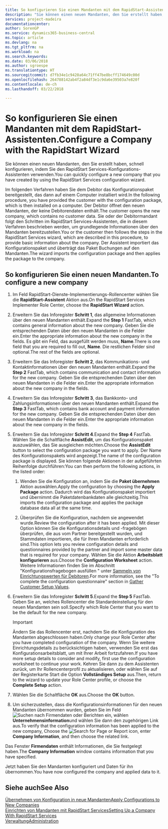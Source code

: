 ```yaml
---
title: So konfigurieren Sie einen Mandanten mit dem RapidStart-Assistenten | Microsoft Docs
description: "Sie können einen neuen Mandanten, den Sie erstellt haben, schnell konfigurieren, indem Sie den RapidStart Services-Konfigurations-Assistenten verwenden."
services: project-madeira
documentationcenter: 
author: SorenGP
ms.service: dynamics365-business-central
ms.topic: article
ms.devlang: na
ms.tgt_pltfrm: na
ms.workload: na
ms.search.keywords: 
ms.date: 03/06/2018
ms.author: sgroespe
ms.translationtype: HT
ms.sourcegitcommit: d7fb34e1c9428a64c71ff47be8bcff174649c00d
ms.openlocfilehash: 264788142ab4f2a84df3e1c9da6e39503a7e820f
ms.contentlocale: de-ch
ms.lasthandoff: 03/22/2018

---
```

# <a name="configure-a-company-with-the-rapidstart-wizard"></a><span data-ttu-id="4f848-103">So konfigurieren Sie einen Mandanten mit dem RapidStart-Assistenten.</span><span class="sxs-lookup"><span data-stu-id="4f848-103">Configure a Company with the RapidStart Wizard</span></span>
<span data-ttu-id="4f848-104">Sie können einen neuen Mandanten, den Sie erstellt haben, schnell konfigurieren, indem Sie den RapidStart Services-Konfigurations-Assistenten verwenden.</span><span class="sxs-lookup"><span data-stu-id="4f848-104">You can quickly configure a new company that you have created by using the RapidStart Services configuration wizard.</span></span>

<span data-ttu-id="4f848-105">Im folgenden Verfahren haben Sie dem Debitor das Konfigurationspaket bereitgestellt, das dann auf einem Computer installiert wird.</span><span class="sxs-lookup"><span data-stu-id="4f848-105">In the following procedure, you have provided the customer with the configuration package, which is then installed on a computer.</span></span> <span data-ttu-id="4f848-106">Der Debitor öffnet den neuen Mandanten, der keine Debitorendaten enthält.</span><span class="sxs-lookup"><span data-stu-id="4f848-106">The customer opens the new company, which contains no customer data.</span></span> <span data-ttu-id="4f848-107">Sie oder der Debitormandant folgt den Schritten im RapidStart Services-Assistenten, die in diesem Verfahren beschrieben werden, um grundlegende Informationen über den Mandanten bereitzustellen.</span><span class="sxs-lookup"><span data-stu-id="4f848-107">You or the customer then follows the steps in the RapidStart Services wizard, which are described in this procedure, to provide basic information about the company.</span></span> <span data-ttu-id="4f848-108">Der Assistent importiert das Konfigurationspaket und überträgt das Paket Buchungen auf den Mandanten.</span><span class="sxs-lookup"><span data-stu-id="4f848-108">The wizard imports the configuration package and then applies the package to the company.</span></span>  

## <a name="to-configure-a-new-company"></a><span data-ttu-id="4f848-109">So konfigurieren Sie einen neuen Mandanten.</span><span class="sxs-lookup"><span data-stu-id="4f848-109">To configure a new company</span></span>  
1. <span data-ttu-id="4f848-110">Im Feld RapidStart-Dienste-Implementierungs-Rollencenter wählen Sie die **RapidStart-Assistent** Aktion aus.</span><span class="sxs-lookup"><span data-stu-id="4f848-110">On the RapidStart Services Implementer Role Center, choose the **RapidStart Wizard** action.</span></span>  
2. <span data-ttu-id="4f848-111">Erweitern Sie das Inforegister **Schritt 1**, das allgemeine Informationen über den neuen Mandanten enthält.</span><span class="sxs-lookup"><span data-stu-id="4f848-111">Expand the **Step 1** FastTab, which contains general information about the new company.</span></span> <span data-ttu-id="4f848-112">Geben Sie die entsprechenden Daten über den neuen Mandanten in die Felder ein.</span><span class="sxs-lookup"><span data-stu-id="4f848-112">Enter the appropriate information about the new company in the fields.</span></span> <span data-ttu-id="4f848-113">Es gibt ein Feld, das ausgefüllt werden muss, **Name**.</span><span class="sxs-lookup"><span data-stu-id="4f848-113">There is one field that you are required to fill out, **Name**.</span></span> <span data-ttu-id="4f848-114">Die restlichen Felder sind optional.</span><span class="sxs-lookup"><span data-stu-id="4f848-114">The rest of the fields are optional.</span></span>  
3. <span data-ttu-id="4f848-115">Erweitern Sie das Inforegister **Schritt 2**, das Kommunikations- und Kontaktinformationen über den neuen Mandanten enthält.</span><span class="sxs-lookup"><span data-stu-id="4f848-115">Expand the **Step 2** FastTab, which contains communication and contact information for the new company.</span></span> <span data-ttu-id="4f848-116">Geben Sie die entsprechenden Daten über den neuen Mandanten in die Felder ein.</span><span class="sxs-lookup"><span data-stu-id="4f848-116">Enter the appropriate information about the new company in the fields.</span></span>
4. <span data-ttu-id="4f848-117">Erweitern Sie das Inforegister **Schritt 3**, das Bankkonto- und Zahlungsinformationen über den neuen Mandanten enthält.</span><span class="sxs-lookup"><span data-stu-id="4f848-117">Expand the **Step 3** FastTab, which contains bank account and payment information for the new company.</span></span> <span data-ttu-id="4f848-118">Geben Sie die entsprechenden Daten über den neuen Mandanten in die Felder ein.</span><span class="sxs-lookup"><span data-stu-id="4f848-118">Enter the appropriate information about the new company in the fields.</span></span>  
5. <span data-ttu-id="4f848-119">Erweitern Sie das Inforegister **Schritt 4**.</span><span class="sxs-lookup"><span data-stu-id="4f848-119">Expand the **Step 4** FastTab.</span></span> <span data-ttu-id="4f848-120">Wählen Sie die Schaltfläche **AssistEdit**, um das Konfigurationspaket auszuwählen, das Sie ausgleichen möchten.</span><span class="sxs-lookup"><span data-stu-id="4f848-120">Choose the **AssistEdit** button to select the configuration package you want to apply.</span></span> <span data-ttu-id="4f848-121">Der Name des Konfigurationspakets wird angezeigt.</span><span class="sxs-lookup"><span data-stu-id="4f848-121">The name of the configuration package is displayed.</span></span> <span data-ttu-id="4f848-122">Sie können folgende Aktionen in der aufgeführten Reihenfolge durchführen:</span><span class="sxs-lookup"><span data-stu-id="4f848-122">You can then perform the following actions, in the listed order:</span></span>  

    1. <span data-ttu-id="4f848-123">Wenden Sie die Konfiguration an, indem Sie die **Paket übernehmen** Aktion auswählen.</span><span class="sxs-lookup"><span data-stu-id="4f848-123">Apply the configuration by choosing the **Apply Package** action.</span></span> <span data-ttu-id="4f848-124">Dadurch wird das Konfigurationspaket importiert und übernimmt die Paketdatenbankdaten alle gleichzeitig.</span><span class="sxs-lookup"><span data-stu-id="4f848-124">This imports the configuration package and applies the package database data all at the same time.</span></span>  

    2. <span data-ttu-id="4f848-125">Überprüfen Sie die Konfiguration, nachdem sie angewendet wurde.</span><span class="sxs-lookup"><span data-stu-id="4f848-125">Review the configuration after it has been applied.</span></span> <span data-ttu-id="4f848-126">Mit dieser Option können Sie die Konfigurationsdetails und -fragebögen überprüfen, die aus vom Partner bereitgestellt wurden, und Stammdaten importieren, die für Ihren Mandanten erforderlich sind.</span><span class="sxs-lookup"><span data-stu-id="4f848-126">This option lets you review configuration details and questionnaires provided by the partner and import some master data that is required for your company.</span></span> <span data-ttu-id="4f848-127">Wählen Sie die Aktion **Arbeitsblatt konfigurieren** aus.</span><span class="sxs-lookup"><span data-stu-id="4f848-127">Choose the **Configuration Worksheet** action.</span></span> <span data-ttu-id="4f848-128">Weitere Informationen finden Sie im Abschnitt "Konfigurationsfragebogen ausfüllen " unter [Sammeln von Einrichtungswerten für Debitoren](admin-gather-customer-setup-values.md).</span><span class="sxs-lookup"><span data-stu-id="4f848-128">For more information, see the "To complete the configuration questionnaire" section in [Gather Customer Setup Values](admin-gather-customer-setup-values.md).</span></span>  

6. <span data-ttu-id="4f848-129">Erweitern Sie das Inforegister **Schritt 5**.</span><span class="sxs-lookup"><span data-stu-id="4f848-129">Expand the **Step 5** FastTab.</span></span> <span data-ttu-id="4f848-130">Geben Sie an, welches Rollencenter die Standardeinstellung für den neuen Mandanten sein soll.</span><span class="sxs-lookup"><span data-stu-id="4f848-130">Specify which Role Center that you want to be the default for the new company.</span></span>  

    > [!IMPORTANT]  
    >  <span data-ttu-id="4f848-131">Ändern Sie das Rollencenter erst, nachdem Sie die Konfiguration des Mandanten abgeschlossen haben.</span><span class="sxs-lookup"><span data-stu-id="4f848-131">Only change your Role Center after you have completed configuration of the company.</span></span> <span data-ttu-id="4f848-132">Wenn Sie weitere Einrichtungsdetails zu berücksichtigen haben, verwenden Sie erst das Konfigurationsarbeitsblatt, um mit Ihrer Arbeit fortzufahren.</span><span class="sxs-lookup"><span data-stu-id="4f848-132">If you have more setup details to consider and modify, first use the configuration worksheet to continue your work.</span></span> <span data-ttu-id="4f848-133">Kehren Sie dann zu dem Assistenten zurück, um Ihr Rollencenterprofil zu aktualisieren, oder wählen Sie auf der Registerkarte Start die Option **Vollständiges Setup** aus.</span><span class="sxs-lookup"><span data-stu-id="4f848-133">Then, return to the wizard to update your Role Center profile, or choose the **Complete Setup** action.</span></span>

7. <span data-ttu-id="4f848-134">Wählen Sie die Schaltfläche **OK** aus.</span><span class="sxs-lookup"><span data-stu-id="4f848-134">Choose the **OK** button.</span></span>  
8. <span data-ttu-id="4f848-135">Um sicherzustellen, dass die Konfigurationsinformationen für den neuen Mandanten übernommen wurden, geben Sie im Feld ![Suchen nach Firmendaten oder Berichten](media/ui-search/search_small.png "Suchen nach Firmendaten oder Berichten") ein, wählen **Unternehmensinformation**und wählen Sie dann den zugehörigen Link aus.</span><span class="sxs-lookup"><span data-stu-id="4f848-135">To verify that the configuration information has been applied to the new company, Choose the ![Search for Page or Report](media/ui-search/search_small.png "Search for Page or Report icon") icon, enter **Company Information**, and then choose the related link.</span></span>

<span data-ttu-id="4f848-136">Das Fenster **Firmendaten** enthält Informationen, die Sie festgelegt haben.</span><span class="sxs-lookup"><span data-stu-id="4f848-136">The **Company Information** window contains information that you have specified.</span></span>   

<span data-ttu-id="4f848-137">Jetzt haben Sie den Mandanten konfiguriert und Daten für ihn übernommen.</span><span class="sxs-lookup"><span data-stu-id="4f848-137">You have now configured the company and applied data to it.</span></span>  

## <a name="see-also"></a><span data-ttu-id="4f848-138">Siehe auch</span><span class="sxs-lookup"><span data-stu-id="4f848-138">See Also</span></span>  
[<span data-ttu-id="4f848-139">Übernehmen von Konfiguration in neue Mandanten</span><span class="sxs-lookup"><span data-stu-id="4f848-139">Apply Configurations to New Companies</span></span>](admin-apply-configuration-to-new-companies.md)  
[<span data-ttu-id="4f848-140">Einrichten von Mandanten mit RapidStart Services</span><span class="sxs-lookup"><span data-stu-id="4f848-140">Setting Up a Company With RapidStart Services</span></span>](admin-set-up-a-company-with-rapidstart.md)  
[<span data-ttu-id="4f848-141">Verwaltung</span><span class="sxs-lookup"><span data-stu-id="4f848-141">Administration</span></span>](admin-setup-and-administration.md)

